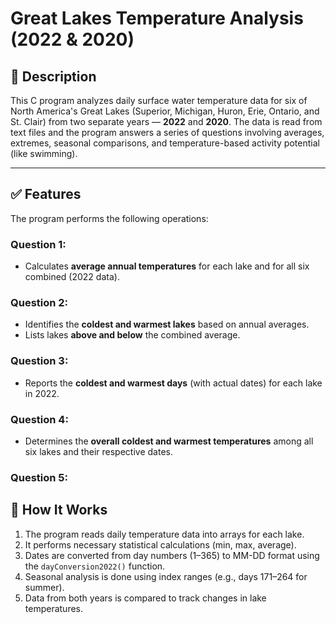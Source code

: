 # Great Lakes Temperature Analysis (2022 & 2020)

## 📄 Description

This C program analyzes daily surface water temperature data for six of North America's Great Lakes (Superior, Michigan, Huron, Erie, Ontario, and St. Clair) from two separate years — **2022** and **2020**. The data is read from text files and the program answers a series of questions involving averages, extremes, seasonal comparisons, and temperature-based activity potential (like swimming).

---

## ✅ Features

The program performs the following operations:

### Question 1:

* Calculates **average annual temperatures** for each lake and for all six combined (2022 data).

### Question 2:

* Identifies the **coldest and warmest lakes** based on annual averages.
* Lists lakes **above and below** the combined average.

### Question 3:

* Reports the **coldest and warmest days** (with actual dates) for each lake in 2022.

### Question 4:

* Determines the **overall coldest and warmest temperatures** among all six lakes and their respective dates.

### Question 5:


## 🧠 How It Works

1. The program reads daily temperature data into arrays for each lake.
2. It performs necessary statistical calculations (min, max, average).
3. Dates are converted from day numbers (1–365) to MM-DD format using the `dayConversion2022()` function.
4. Seasonal analysis is done using index ranges (e.g., days 171–264 for summer).
5. Data from both years is compared to track changes in lake temperatures.



